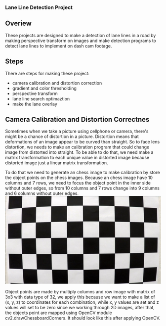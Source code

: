 ### Lane Line Detection Project

## Overiew
These projects are designed to make a detection of lane lines in a road by making perspective transform on images and make detection programs to detect lane lines to implement on dash cam footage.

## Steps
There are steps for making these project:
- camera calibration and distortion correction
- gradient and color thresholding
- perspective transform
- lane line search optimaztion
- make the lane overlay


## Camera Calibration and Distortion Correctnes
Sometimes when we take a picture using cellphone or camera, there's might be a chance of distortion in a picture. Distortion means that deformations of an image appear to be curved than straight. So to face lens distortion, we needs to make an calibration program that could change image from distorted into straight. To be able to do that, we need make a matrix transformation to each unique value in distorted image because distorted image just a linear matrix transformation.

To do that we need to generate an chess image to make calibration by store the object points on the chess images. Because an chess image have 10 columns and 7 rows, we need to focus the object point in the inner side without outer edges, so from 10 columns and 7 rows change into 9 columns and 6 columns without outer edges.
![github image](https://github.com/mochammad-farel/Lane-Line-Detection/blob/main/camera_cal/calibration1.jpg)

Object points are made by multiply columns and row image with matrix of 3x3 with data type of 32, we apply this because we want to make a list of (x, y, z) to coordinates for each combination, while x, y values are set and  z values will set to be zero since we working through 2D images, after that, the objects point are mapped using OpenCV module cv2.drawChessboardCorners. It should look like this after applying OpenCV.


